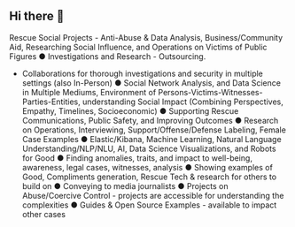 ## Hi there 👋
Rescue Social Projects - Anti-Abuse & Data Analysis, Business/Community Aid, Researching Social Influence, and Operations on Victims of Public Figures
● Investigations and Research - Outsourcing.
- Collaborations for thorough investigations and security in multiple settings (also In-Person)
● Social Network Analysis, and Data Science in Multiple Mediums, Environment of Persons-Victims-Witnesses-Parties-Entities, understanding Social Impact (Combining Perspectives, Empathy, Timelines, Socioeconomic)
● Supporting Rescue Communications, Public Safety, and Improving Outcomes 
● Research on Operations, Interviewing, Support/Offense/Defense Labeling, Female Case Examples
● Elastic/Kibana, Machine Learning, Natural Language Understanding/NLP/NLU, AI, Data Science Visualizations, and Robots for Good
● Finding anomalies, traits, and impact to well-being, awareness, legal cases, witnesses, analysis
● Showing examples of Good, Compliments generation, Rescue Tech & research for others to build on
● Conveying to media journalists
● Projects on Abuse/Coercive Control - projects are accessible for understanding the complexities
● Guides & Open Source Examples - available to impact other cases
